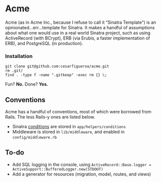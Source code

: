 # Acme

Acme (as in Acme Inc., because I refuse to call it “Sinatra Template”) is an opinionated...err...template for Sinatra. It makes a handful of assumptions about what one would use in a real world Sinatra project, such as using ActiveRecord (with BCrypt), ERB (via Erubis, a faster implementation of ERB), and PostgreSQL (in production).

### Installation

    git clone git@github.com:cesarfigueroa/acme.git
    rm .git/
    find . -type f -name ".gitkeep" -exec rm {} \;

Fun? **No.** Done? **Yes.**

## Conventions

Acme has a handful of conventions, most of which were borrowed from Rails. The less Rails-y ones are listed below.

- Sinatra [conditions](https://github.com/sinatra/sinatra#conditions) are stored in `app/helpers/conditions`
- Middleware is stored in `lib/middleware`, and enabled in `config/middleware.rb`

## To-do

- Add SQL logging in the console, using `ActiveRecord::Base.logger = ActiveSupport::BufferedLogger.new(STDOUT)`
- Add a generator for resources (migration, model, routes, and views)

